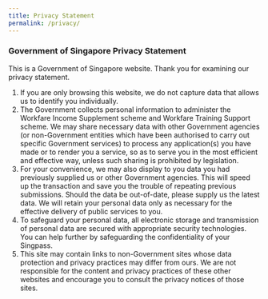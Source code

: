 ```yaml
---
title: Privacy Statement
permalink: /privacy/
---
```



### **Government of Singapore Privacy Statement**

This is a Government of Singapore website. Thank you for examining our privacy statement.

1. If you are only browsing this website, we do not capture data that allows us to identify you individually.
2. The Government collects personal information to administer the Workfare Income Supplement scheme and Workfare Training Support scheme. We may share necessary data with other Government agencies (or non-Government entities which have been authorised to carry out specific Government services) to process any application(s) you have made or to render you a service, so as to serve you in the most efficient and effective way, unless such sharing is prohibited by legislation.
3. For your convenience, we may also display to you data you had previously supplied us or other Government agencies. This will speed up the transaction and save you the trouble of repeating previous submissions. Should the data be out-of-date, please supply us the latest data. We will retain your personal data only as necessary for the effective delivery of public services to you.
4. To safeguard your personal data, all electronic storage and transmission of personal data are secured with appropriate security technologies. You can help further by safeguarding the confidentiality of your Singpass.
5. This site may contain links to non-Government sites whose data protection and privacy practices may differ from ours. We are not responsible for the content and privacy practices of these other websites and encourage you to consult the privacy notices of those sites.